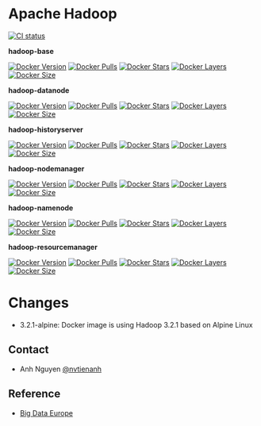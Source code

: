 # Apache Hadoop
[![CI status](https://github.com/nvtienanh/docker-hadoop/workflows/CI/badge.svg?branch=3.2.1-alpine)](https://github.com/nvtienanh/docker-hadoop/actions?query=branch%3A+branch%3A3.2.1-alpine++)

**hadoop-base**

[![Docker Version](https://images.microbadger.com/badges/version/nvtienanh/hadoop-base:3.2.1-alpine.svg)](https://microbadger.com/images/nvtienanh/hadoop-base:3.2.1-alpine)
[![Docker Pulls](https://img.shields.io/docker/pulls/nvtienanh/hadoop-base)](https://hub.docker.com/r/nvtienanh/hadoop-base/)
[![Docker Stars](https://img.shields.io/docker/stars/nvtienanh/hadoop-base)](https://hub.docker.com/r/nvtienanh/hadoop-base/)
[![Docker Layers](https://img.shields.io/microbadger/layers/nvtienanh/hadoop-base/3.2.1-alpine)](https://hub.docker.com/r/nvtienanh/hadoop-base/)
[![Docker Size](https://img.shields.io/microbadger/image-size/nvtienanh/hadoop-base/3.2.1-alpine)](https://hub.docker.com/r/nvtienanh/hadoop-base/)

**hadoop-datanode**

[![Docker Version](https://images.microbadger.com/badges/version/nvtienanh/hadoop-datanode:3.2.1-alpine.svg)](https://microbadger.com/images/nvtienanh/hadoop-datanode:3.2.1-alpine)
[![Docker Pulls](https://img.shields.io/docker/pulls/nvtienanh/hadoop-datanode)](https://hub.docker.com/r/nvtienanh/hadoop-datanode/)
[![Docker Stars](https://img.shields.io/docker/stars/nvtienanh/hadoop-datanode)](https://hub.docker.com/r/nvtienanh/hadoop-datanode/)
[![Docker Layers](https://img.shields.io/microbadger/layers/nvtienanh/hadoop-datanode/3.2.1-alpine)](https://hub.docker.com/r/nvtienanh/hadoop-datanode/)
[![Docker Size](https://img.shields.io/microbadger/image-size/nvtienanh/hadoop-datanode/3.2.1-alpine)](https://hub.docker.com/r/nvtienanh/hadoop-datanode/)

**hadoop-historyserver**

[![Docker Version](https://images.microbadger.com/badges/version/nvtienanh/hadoop-historyserver:3.2.1-alpine.svg)](https://microbadger.com/images/nvtienanh/hadoop-historyserver:3.2.1-alpine)
[![Docker Pulls](https://img.shields.io/docker/pulls/nvtienanh/hadoop-historyserver)](https://hub.docker.com/r/nvtienanh/hadoop-historyserver/)
[![Docker Stars](https://img.shields.io/docker/stars/nvtienanh/hadoop-historyserver)](https://hub.docker.com/r/nvtienanh/hadoop-historyserver/)
[![Docker Layers](https://img.shields.io/microbadger/layers/nvtienanh/hadoop-historyserver/3.2.1-alpine)](https://hub.docker.com/r/nvtienanh/hadoop-historyserver/)
[![Docker Size](https://img.shields.io/microbadger/image-size/nvtienanh/hadoop-historyserver/3.2.1-alpine)](https://hub.docker.com/r/nvtienanh/hadoop-historyserver/)

**hadoop-nodemanager**

[![Docker Version](https://images.microbadger.com/badges/version/nvtienanh/hadoop-nodemanager:3.2.1-alpine.svg)](https://microbadger.com/images/nvtienanh/hadoop-nodemanager:3.2.1-alpine)
[![Docker Pulls](https://img.shields.io/docker/pulls/nvtienanh/hadoop-nodemanager)](https://hub.docker.com/r/nvtienanh/hadoop-nodemanager/)
[![Docker Stars](https://img.shields.io/docker/stars/nvtienanh/hadoop-nodemanager)](https://hub.docker.com/r/nvtienanh/hadoop-nodemanager/)
[![Docker Layers](https://img.shields.io/microbadger/layers/nvtienanh/hadoop-nodemanager/3.2.1-alpine)](https://hub.docker.com/r/nvtienanh/hadoop-nodemanager/)
[![Docker Size](https://img.shields.io/microbadger/image-size/nvtienanh/hadoop-nodemanager/3.2.1-alpine)](https://hub.docker.com/r/nvtienanh/hadoop-nodemanager/)

**hadoop-namenode**

[![Docker Version](https://images.microbadger.com/badges/version/nvtienanh/hadoop-namenode:3.2.1-alpine.svg)](https://microbadger.com/images/nvtienanh/hadoop-namenode:3.2.1-alpine)
[![Docker Pulls](https://img.shields.io/docker/pulls/nvtienanh/hadoop-namenode)](https://hub.docker.com/r/nvtienanh/hadoop-hadoop-namenode/)
[![Docker Stars](https://img.shields.io/docker/stars/nvtienanh/hadoop-namenode)](https://hub.docker.com/r/nvtienanh/hadoop-namenode/)
[![Docker Layers](https://img.shields.io/microbadger/layers/nvtienanh/hadoop-namenode/3.2.1-alpine)](https://hub.docker.com/r/nvtienanh/hadoop-namenode/)
[![Docker Size](https://img.shields.io/microbadger/image-size/nvtienanh/hadoop-namenode/3.2.1-alpine)](https://hub.docker.com/r/nvtienanh/hadoop-namenode/)

**hadoop-resourcemanager**

[![Docker Version](https://images.microbadger.com/badges/version/nvtienanh/hadoop-resourcemanager:3.2.1-alpine.svg)](https://microbadger.com/images/nvtienanh/hadoop-resourcemanager:3.2.1-alpine)
[![Docker Pulls](https://img.shields.io/docker/pulls/nvtienanh/hadoop-resourcemanager)](https://hub.docker.com/r/nvtienanh/hadoop-hadoop-resourcemanager/)
[![Docker Stars](https://img.shields.io/docker/stars/nvtienanh/hadoop-resourcemanager)](https://hub.docker.com/r/nvtienanh/hadoop-resourcemanager/)
[![Docker Layers](https://img.shields.io/microbadger/layers/nvtienanh/hadoop-resourcemanager/3.2.1-alpine)](https://hub.docker.com/r/nvtienanh/hadoop-resourcemanager/)
[![Docker Size](https://img.shields.io/microbadger/image-size/nvtienanh/hadoop-resourcemanager/3.2.1-alpine)](https://hub.docker.com/r/nvtienanh/hadoop-resourcemanager/)

# Changes

- 3.2.1-alpine: Docker image is using Hadoop 3.2.1 based on Alpine Linux


## Contact
* Anh Nguyen [@nvtienanh](https://github.com/nvtienanh) 

## Reference
* [Big Data Europe](https://github.com/big-data-europe/)
